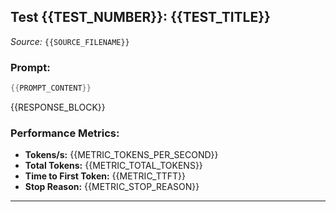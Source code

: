## Test {{TEST_NUMBER}}: {{TEST_TITLE}}

*Source:* `{{SOURCE_FILENAME}}`

### Prompt:
```swift
{{PROMPT_CONTENT}}
```

{{RESPONSE_BLOCK}}

### Performance Metrics:
* **Tokens/s:** {{METRIC_TOKENS_PER_SECOND}}
* **Total Tokens:** {{METRIC_TOTAL_TOKENS}}
* **Time to First Token:** {{METRIC_TTFT}}
* **Stop Reason:** {{METRIC_STOP_REASON}}

---

